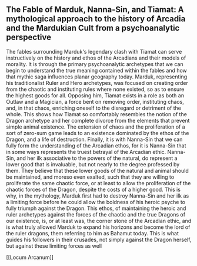 
## The Fable of Marduk, Nanna-Sin, and Tiamat: A mythological approach to the history of Arcadia and the Mardukian Cult from a psychoanalytic perspective
    

The fables surrounding Marduk's legendary clash with Tiamat can serve instructively on the history and ethos of the Arcadians and their models of morality. It is through the primary psychoanalytic archetypes that we can begin to understand the true meaning contained within the fables and how that mythic saga influences planar geography today. Marduk, representing his traditionalist Ruler and Hero archetypes, was focused on creating order from the chaotic and instituting rules where none existed, so as to ensure the highest goods for all. Opposing him, Tiamat exists in a role as both an Outlaw and a Magician, a force bent on removing order, instituting chaos, and, in that chaos, enriching oneself to the disregard or detriment of the whole. This shows how Tiamat so comfortably resembles the notion of the Dragon archetype and her complete divorce from the elements that prevent simple animal existence. The extension of chaos and the proliferation of a sort of zero-sum game leads to an existence dominated by the ethos of the Dragon, and a life of destruction. Finally, it is with Nanna-Sin that we can fully form the understanding of the Arcadian ethos, for it is Nanna-Sin that in some ways represents the truest betrayal of the Arcadian ethic. Nanna-Sin, and her ilk associative to the powers of the natural, do represent a lower good that is invaluable, but not nearly to the degree professed by them. They believe that these lower goods of the natural and animal should be maintained, and moreso even exalted, such that they are willing to proliferate the same chaotic force, or at least to allow the proliferation of the chaotic forces of the Dragon, despite the costs of a higher good. This is why, in the mythology, Marduk first had to destroy Nanna-Sin and her ilk as a limiting force before he could allow the boldness of his heroic psyche to fully triumph against the Dragon. This ethos, of maintaining the heroic and ruler archetypes against the forces of the chaotic and the true Dragons of our existence, is, or at least was, the corner stone of the Arcadian ethic, and is what truly allowed Marduk to expand his horizons and become the lord of the ruler dragons, them referring to him as Bahamut today. This is what guides his followers in their crusades, not simply against the Dragon herself, but against these limiting forces as well

[[Locum Arcanum]]
